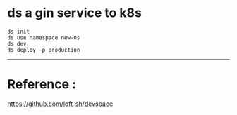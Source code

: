 #  ds a gin service to k8s



```shell
ds init     
ds use namespace new-ns
ds dev
ds deploy -p production
```



---
# Reference :
https://github.com/loft-sh/devspace
